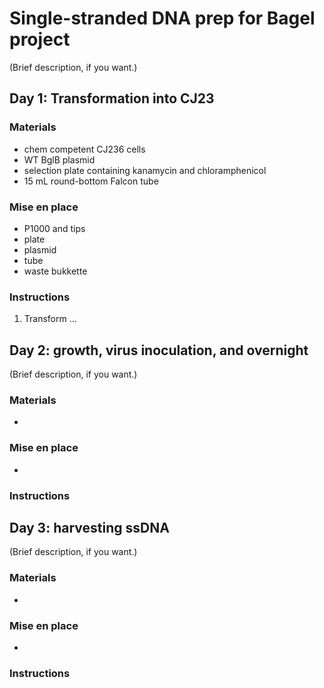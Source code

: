 # Single-stranded DNA prep for Bagel project 

(Brief description, if you want.)

## Day 1: Transformation into CJ23 

### Materials 

+ chem competent CJ236 cells 
+ WT BglB plasmid 
+ selection plate containing kanamycin and chloramphenicol 
+ 15 mL round-bottom Falcon tube 

### Mise en place 

+ P1000 and tips 
+ plate
+ plasmid 
+ tube 
+ waste bukkette 

### Instructions

1. Transform ... 


## Day 2: growth, virus inoculation, and overnight 

(Brief description, if you want.)


### Materials 

+ 

### Mise en place 

+ 

### Instructions


## Day 3: harvesting ssDNA 

(Brief description, if you want.)

### Materials 

+ 

### Mise en place 

+ 

### Instructions

